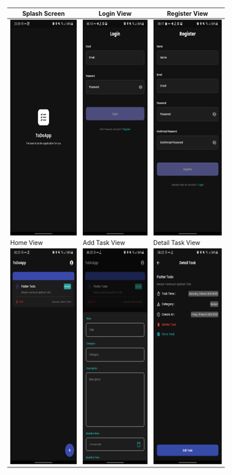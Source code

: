 
|Splash Screen|Login View|Register View|
|------------|-------------|-------------|
|<img src="assets/images/splashscreen.png" width="250" height="500">|<img src="assets/images/login.png" width="250" height="500">|<img src="assets/images/register.png" width="250" height="500">|
|Home View|Add Task View|Detail Task View|
|<img src="assets/images/home.png" width="250" height="500">|<img src="assets/images/add-task.png" width="250" height="500">|<img src="assets/images/detail-task.png" width="250" height="500">|